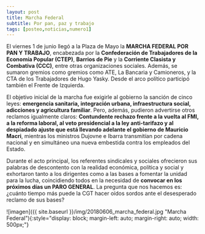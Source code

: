 ```yaml
---
layout: post
title: Marcha Federal
subtitle: Por pan, paz y trabajo
tags: [posteo,noticias,numero1]
---
```


El viernes 1 de junio llegó a la Plaza de Mayo la **MARCHA FEDERAL POR PAN Y TRABAJO**, encabezada por la **Confederación de Trabajadores de la Economía Popular (CTEP)**, **Barrios de Pie** y la **Corriente Clasista y Combativa (CCC)**, entre otras organizaciones sociales. Además, se sumaron gremios como gremios como ATE, La Bancaria y Camioneros, y la CTA de los Trabajadores de Hugo Yasky. Desde el arco político participó también el Frente de Izquierda.

El objetivo inicial de la marcha fue exigirle al gobierno la sanción de cinco leyes: **emergencia sanitaria, integración urbana, infraestructura social, adicciones y agricultura familiar**. Pero, además, pudieron advertirse otros reclamos igualmente claros: **Contundente rechazo frente a la vuelta al FMI, a la reforma laboral, al veto presidencial a la ley anti-tarifazo y al despiadado ajuste que está llevando adelante el gobierno de Mauricio Macri**, mientras los ministros Dujovne e Ibarra transmitían por cadena nacional y en simultáneo una nueva embestida contra los empleados del Estado.

Durante el acto principal, los referentes sindicales y sociales ofrecieron sus palabras de descontento con la realidad económica, política y social y exhortaron tanto a los dirigentes como a las bases a fomentar la unidad para la lucha, coincidiendo todos en la necesidad de **convocar en los próximos días un PARO GENERAL**. La pregunta que nos hacemos es: ¿cuánto tiempo más puede la CGT hacer oídos sordos ante el desesperado reclamo de sus bases?


![imagen]({{ site.baseurl }}/img/20180606_marcha_federal.jpg "Marcha Federal"){:style="display: block; margin-left: auto; margin-right: auto; width: 500px;"}
